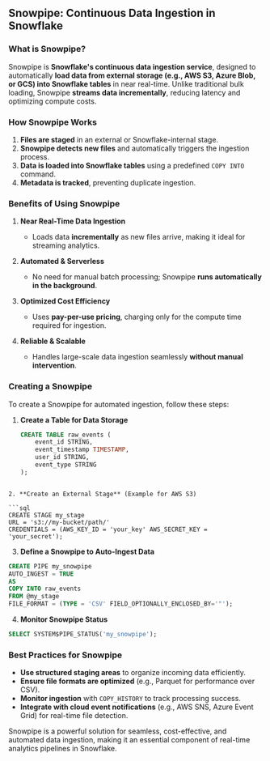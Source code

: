 ## Snowpipe: Continuous Data Ingestion in Snowflake

### **What is Snowpipe?**
Snowpipe is **Snowflake's continuous data ingestion service**, designed to automatically **load data from external storage (e.g., AWS S3, Azure Blob, or GCS) into Snowflake tables** in near real-time. Unlike traditional bulk loading, Snowpipe **streams data incrementally**, reducing latency and optimizing compute costs.

### **How Snowpipe Works**
1. **Files are staged** in an external or Snowflake-internal stage.  
2. **Snowpipe detects new files** and automatically triggers the ingestion process.  
3. **Data is loaded into Snowflake tables** using a predefined `COPY INTO` command.  
4. **Metadata is tracked**, preventing duplicate ingestion.  

### **Benefits of Using Snowpipe**
1. **Near Real-Time Data Ingestion**  
   - Loads data **incrementally** as new files arrive, making it ideal for streaming analytics.  

2. **Automated & Serverless**  
   - No need for manual batch processing; Snowpipe **runs automatically in the background**.  

3. **Optimized Cost Efficiency**  
   - Uses **pay-per-use pricing**, charging only for the compute time required for ingestion.  

4. **Reliable & Scalable**  
   - Handles large-scale data ingestion seamlessly **without manual intervention**.  

### **Creating a Snowpipe**
To create a Snowpipe for automated ingestion, follow these steps:

1. **Create a Table for Data Storage**  
   ```sql
   CREATE TABLE raw_events (
       event_id STRING,
       event_timestamp TIMESTAMP,
       user_id STRING,
       event_type STRING
   );

```

2. **Create an External Stage** (Example for AWS S3)

```sql
CREATE STAGE my_stage
URL = 's3://my-bucket/path/'
CREDENTIALS = (AWS_KEY_ID = 'your_key' AWS_SECRET_KEY = 'your_secret');

```
3. **Define a Snowpipe to Auto-Ingest Data**
```sql
CREATE PIPE my_snowpipe
AUTO_INGEST = TRUE
AS
COPY INTO raw_events
FROM @my_stage
FILE_FORMAT = (TYPE = 'CSV' FIELD_OPTIONALLY_ENCLOSED_BY='"');

```

4. **Monitor Snowpipe Status**
```sql
SELECT SYSTEM$PIPE_STATUS('my_snowpipe');
```

### Best Practices for Snowpipe
- **Use structured staging areas** to organize incoming data efficiently.
- **Ensure file formats are optimized** (e.g., Parquet for performance over CSV).
- **Monitor ingestion** with `COPY_HISTORY` to track processing success.
- **Integrate with cloud event notifications** (e.g., AWS SNS, Azure Event Grid) for real-time file detection.


Snowpipe is a powerful solution for seamless, cost-effective, and automated data ingestion, making it an essential component of real-time analytics pipelines in Snowflake.